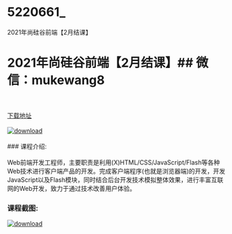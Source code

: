 # 5220661_
2021年尚硅谷前端【2月结课】
# 2021年尚硅谷前端【2月结课】## 微信：mukewang8
<br/></br>[下载地址](http://www.36tz.cn/article/5220661 "下载地址")
<br/></br>[![download](http://36tz.cn/muke_img/2021_08_1-15-300x196.png "下载地址")](http://www.36tz.cn/article/5220661 "下载地址")
<br/></br>### 课程介绍:<br/></br>Web前端开发工程师，主要职责是利用(X)HTML/CSS/JavaScript/Flash等各种Web技术进行客户端产品的开发。完成客户端程序(也就是浏览器端)的开发，开发JavaScript以及Flash模块，同时结合后台开发技术模拟整体效果，进行丰富互联网的Web开发，致力于通过技术改善用户体验。

### 课程截图:
[![download](http://36tz.cn/muke_img/2021_08_2-15.png "下载地址")](http://www.36tz.cn/article/5220661 "下载地址")
